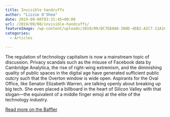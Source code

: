 ```yaml
---
title: Invisible handcuffs
author: "Lizzie O'Shea"
date: 2019-09-08T03:31:45+00:00
url: /2019/09/08/invisible-handcuffs/
featureImage: /wp-content/uploads/2019/09/DC7E69A8-380D-4EB2-A2C7-11A169B0CF42.jpeg
categories:
  - Articles

---
```

The regulation of technology capitalism is now a mainstream topic of discussion. Privacy scandals such as the misuse of Facebook data by Cambridge Analytica, the rise of right-wing extremism, and the diminishing quality of public spaces in the digital age have generated sufficient public outcry such that the Overton window is wide open. Aspirants for the Oval Office, like Senator Elizabeth Warren, are talking openly about breaking up big tech. She even placed a billboard in the heart of Silicon Valley with that slogan—the equivalent of a middle finger emoji at the elite of the technology industry.

[Read more on the Baffler][1]

 [1]: https://thebaffler.com/salvos/invisible-handcuffs-oshea?fbclid=IwAR2n4PyRVt7COyBxy2G2_NIuvndmPUDAtG0FDGElkIidjbWAHUdxvb4Hyns
